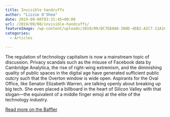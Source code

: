 ```yaml
---
title: Invisible handcuffs
author: "Lizzie O'Shea"
date: 2019-09-08T03:31:45+00:00
url: /2019/09/08/invisible-handcuffs/
featureImage: /wp-content/uploads/2019/09/DC7E69A8-380D-4EB2-A2C7-11A169B0CF42.jpeg
categories:
  - Articles

---
```

The regulation of technology capitalism is now a mainstream topic of discussion. Privacy scandals such as the misuse of Facebook data by Cambridge Analytica, the rise of right-wing extremism, and the diminishing quality of public spaces in the digital age have generated sufficient public outcry such that the Overton window is wide open. Aspirants for the Oval Office, like Senator Elizabeth Warren, are talking openly about breaking up big tech. She even placed a billboard in the heart of Silicon Valley with that slogan—the equivalent of a middle finger emoji at the elite of the technology industry.

[Read more on the Baffler][1]

 [1]: https://thebaffler.com/salvos/invisible-handcuffs-oshea?fbclid=IwAR2n4PyRVt7COyBxy2G2_NIuvndmPUDAtG0FDGElkIidjbWAHUdxvb4Hyns
